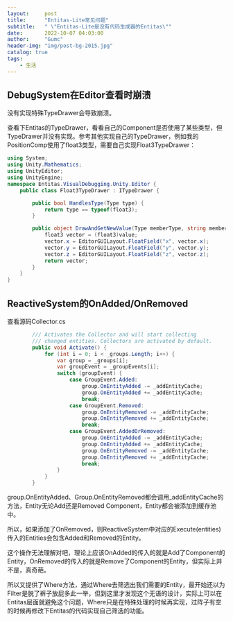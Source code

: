 ```yaml
---
layout:     post
title:      "Entitas-Lite常见问题"
subtitle:   " \"Entitas-Lite是没有代码生成器的Entitas\""
date:       2022-10-07 04:03:00
author:     "Gumc"
header-img: "img/post-bg-2015.jpg"
catalog: true
tags:
    - 生活
---
```

## DebugSystem在Editor查看时崩溃

没有实现特殊TypeDrawer会导致崩溃。

查看下Entitas的TypeDrawer，看看自己的Component是否使用了某些类型，但TypeDrawer并没有实现。参考其他实现自己的TypeDrawer，例如我的PositionComp使用了float3类型，需要自己实现Float3TypeDrawer：

```csharp
using System;
using Unity.Mathematics;
using UnityEditor;
using UnityEngine;
namespace Entitas.VisualDebugging.Unity.Editor {
    public class Float3TypeDrawer : ITypeDrawer {

        public bool HandlesType(Type type) {
            return type == typeof(float3);
        }

        public object DrawAndGetNewValue(Type memberType, string memberName, object value, object target) {
            float3 vector = (float3)value;
            vector.x = EditorGUILayout.FloatField("x", vector.x);
            vector.y = EditorGUILayout.FloatField("y", vector.y);
            vector.z = EditorGUILayout.FloatField("z", vector.z);
            return vector;
        }
    }
}
```


## ReactiveSystem的OnAdded/OnRemoved

查看源码Collector.cs

```csharp
        /// Activates the Collector and will start collecting
        /// changed entities. Collectors are activated by default.
        public void Activate() {
            for (int i = 0; i < _groups.Length; i++) {
                var group = _groups[i];
                var groupEvent = _groupEvents[i];
                switch (groupEvent) {
                    case GroupEvent.Added:
                        group.OnEntityAdded -= _addEntityCache;
                        group.OnEntityAdded += _addEntityCache;
                        break;
                    case GroupEvent.Removed:
                        group.OnEntityRemoved -= _addEntityCache;
                        group.OnEntityRemoved += _addEntityCache;
                        break;
                    case GroupEvent.AddedOrRemoved:
                        group.OnEntityAdded -= _addEntityCache;
                        group.OnEntityAdded += _addEntityCache;
                        group.OnEntityRemoved -= _addEntityCache;
                        group.OnEntityRemoved += _addEntityCache;
                        break;
                }
            }
        }
```

group.OnEntityAdded、Group.OnEntityRemoved都会调用_addEntityCache的方法，Entity无论Add还是Removed Component，Entity都会被添加到缓存池中。

所以，如果添加了OnRemoved，则ReactiveSystem中对应的Execute(entities)传入的Entities会包含Added和Removed的Entity。

这个操作无法理解对吧，理论上应该OnAdded的传入的就是Add了Component的Entity，OnRemoved的传入的就是Remove了Component的Entity，但实际上并不是，真奇葩。

所以又提供了Where方法，通过Where去筛选出我们需要的Entity，最开始还以为Filter是脱了裤子放屁多此一举，但到这里才发现这个无语的设计，实际上可以在Entitas层面就避免这个问题，Where只是在特殊处理的时候再实现，过阵子有空的时候再修改下Entitas的代码实现自己筛选的功能。
